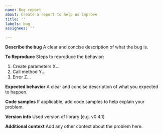 ```yaml
---
name: Bug report
about: Create a report to help us improve
title: ''
labels: bug
assignees: ''

---
```


**Describe the bug**
A clear and concise description of what the bug is.

**To Reproduce**
Steps to reproduce the behavior:
1. Create parameters X...
2. Call method Y...
3. Error Z...

**Expected behavior**
A clear and concise description of what you expected to happen.

**Code samples**
If applicable, add code samples to help explain your problem.

**Version info**
Used version of library [e.g. v0.4.1]

**Additional context**
Add any other context about the problem here.
